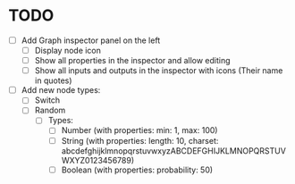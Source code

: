 # TODO

- [ ] Add Graph inspector panel on the left
  - [ ] Display node icon
  - [ ] Show all properties in the inspector and allow editing
  - [ ] Show all inputs and outputs in the inspector with icons (Their name in quotes)

- [ ] Add new node types:
  - [ ] Switch
  - [ ] Random
    - [ ] Types:
      - [ ] Number (with properties: min: 1, max: 100)
      - [ ] String (with properties: length: 10, charset: abcdefghijklmnopqrstuvwxyzABCDEFGHIJKLMNOPQRSTUVWXYZ0123456789)
      - [ ] Boolean (with properties: probability: 50)
